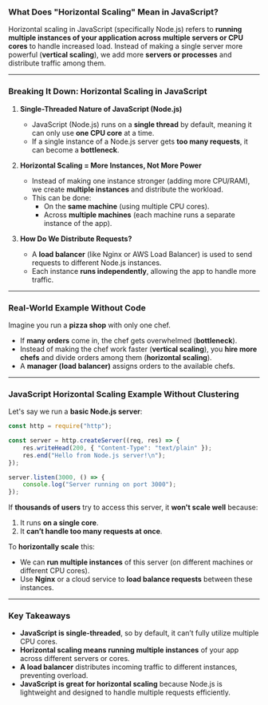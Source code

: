 ### **What Does "Horizontal Scaling" Mean in JavaScript?**  

Horizontal scaling in JavaScript (specifically Node.js) refers to **running multiple instances of your application across multiple servers or CPU cores** to handle increased load. Instead of making a single server more powerful (**vertical scaling**), we add more **servers or processes** and distribute traffic among them.

---

### **Breaking It Down: Horizontal Scaling in JavaScript**  
1. **Single-Threaded Nature of JavaScript (Node.js)**  
   - JavaScript (Node.js) runs on a **single thread** by default, meaning it can only use **one CPU core** at a time.  
   - If a single instance of a Node.js server gets **too many requests**, it can become a **bottleneck**.

2. **Horizontal Scaling = More Instances, Not More Power**  
   - Instead of making one instance stronger (adding more CPU/RAM), we create **multiple instances** and distribute the workload.  
   - This can be done:
     - On the **same machine** (using multiple CPU cores).
     - Across **multiple machines** (each machine runs a separate instance of the app).

3. **How Do We Distribute Requests?**  
   - A **load balancer** (like Nginx or AWS Load Balancer) is used to send requests to different Node.js instances.
   - Each instance **runs independently**, allowing the app to handle more traffic.

---

### **Real-World Example Without Code**
Imagine you run a **pizza shop** with only one chef.  
- If **many orders** come in, the chef gets overwhelmed (**bottleneck**).  
- Instead of making the chef work faster (**vertical scaling**), you **hire more chefs** and divide orders among them (**horizontal scaling**).  
- A **manager (load balancer)** assigns orders to the available chefs.

---

### **JavaScript Horizontal Scaling Example Without Clustering**
Let's say we run a **basic Node.js server**:

```javascript
const http = require("http");

const server = http.createServer((req, res) => {
    res.writeHead(200, { "Content-Type": "text/plain" });
    res.end("Hello from Node.js server!\n");
});

server.listen(3000, () => {
    console.log("Server running on port 3000");
});
```

If **thousands of users** try to access this server, it **won't scale well** because:
1. It runs **on a single core**.
2. It **can’t handle too many requests at once**.

To **horizontally scale** this:
- We can **run multiple instances** of this server (on different machines or different CPU cores).
- Use **Nginx** or a cloud service to **load balance requests** between these instances.

---

### **Key Takeaways**
- **JavaScript is single-threaded**, so by default, it can’t fully utilize multiple CPU cores.  
- **Horizontal scaling means running multiple instances** of your app across different servers or cores.  
- **A load balancer** distributes incoming traffic to different instances, preventing overload.  
- **JavaScript is great for horizontal scaling** because Node.js is lightweight and designed to handle multiple requests efficiently.

